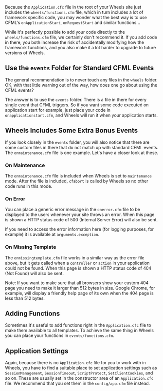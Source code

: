 Because the `Application.cfc` file in the root of your Wheels site just includes the `wheels/functions.cfm` file, which in turn includes a lot of framework specific code, you may wonder what the best way is to use CFML's `onApplicationStart`, `onRequestStart` and similar functions...

While it's perfectly possible to add your code directly to the `wheels/functions.cfm` file, we certainly don't recommend it. If you add code in there, you both increase the risk of accidentally modifying how the framework functions, and you also make it a lot harder to upgrade to future versions of Wheels.

## Use the `events` Folder for Standard CFML Events ##

The general recommendation is to never touch any files in the `wheels` folder. OK, with that little warning out of the way, how does one go about using the CFML events?

The answer is to use the `events` folder. There is a file in there for every single event that CFML triggers. So if you want some code executed on application start for example, just place your code in `onapplicationstart.cfm`, and Wheels will run it when your application starts.

## Wheels Includes Some Extra Bonus Events ##

If you look closely in the `events` folder, you will also notice that there are some custom files in there that do not match up with standard CFML events. The `onmaintenance.cfm` file is one example. Let's have a closer look at these.

### On Maintenance ###

The `onmaintenance.cfm` file is included when Wheels is set to `maintenance` mode. After the file is included, `cfabort` is called by Wheels so no other code runs in this mode.

### On Error ###

You can place a generic error message in the `onerror.cfm` file to be displayed to the users whenever your site throws an error. When this page is shown a HTTP status code of 500 (Internal Server Error) will also be sent.

If you need to access the error information here (for logging purposes, for example) it is available at `arguments.exception`.

### On Missing Template ###

The `onmissingtemplate.cfm` file works in a similar way as the error file above, but it gets called when a `controller` or `action` in your application could not be found. When this page is shown a HTTP status code of 404 (Not Found) will also be sent.

Note: If you want to make sure that all browsers show your custom 404 page you need to make it larger than 512 bytes in size. Google Chrome, for example, will display a friendly help page of its own when the 404 page is less than 512 bytes.

## Adding Functions ##

Sometimes it's useful to add functions right in the `Application.cfc` file to make them available to all templates. To achieve the same thing in Wheels you can place your functions in `events/functions.cfm`.

## Application Settings ##

Again, because there is no `Application.cfc` file for you to work with in Wheels, you have to find a suitable place to set application settings such as `SessionManagement`, `SessionTimeout`, `ScriptProtect`, `SetClientCookies`, and so on. These are usually set in the constructor area of an `Application.cfc` file. We recommend that you set them in the `config/app.cfm` file instead.